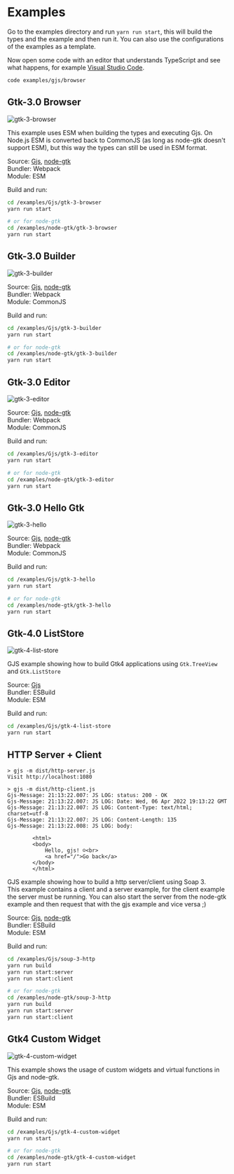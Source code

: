 # Examples

Go to the examples directory and run `yarn run start`, this will build the types and the example and then run it.
You can also use the configurations of the examples as a template.

Now open some code with an editor that understands TypeScript and see what happens, for example
[Visual Studio Code](https://code.visualstudio.com/).

```bash
code examples/gjs/browser
```
## Gtk-3.0 Browser
![gtk-3-browser](gtk-3-browser.png)

This example uses ESM when building the types and executing Gjs.
On Node.js ESM is converted back to CommonJS (as long as node-gtk doesn't support ESM), but this way the types can still be used in ESM format.

Source: [Gjs](Gjs/gtk-3-browser), [node-gtk](node-gtk/gtk-3-browser)  
Bundler: Webpack  
Module: ESM  

Build and run:
```bash
cd /examples/Gjs/gtk-3-browser
yarn run start

# or for node-gtk
cd /examples/node-gtk/gtk-3-browser
yarn run start
```

## Gtk-3.0 Builder
![gtk-3-builder](gtk-3-builder.png)

Source: [Gjs](Gjs/gtk-3-builder), [node-gtk](node-gtk/gtk-3-builder)  
Bundler: Webpack  
Module: CommonJS    

Build and run:
```bash
cd /examples/Gjs/gtk-3-builder
yarn run start

# or for node-gtk
cd /examples/node-gtk/gtk-3-builder
yarn run start
```

## Gtk-3.0 Editor
![gtk-3-editor](gtk-3-editor.png)

Source: [Gjs](Gjs/gtk-3-editor), [node-gtk](node-gtk/gtk-3-editor)  
Bundler: Webpack  
Module: CommonJS    

Build and run:
```bash
cd /examples/Gjs/gtk-3-editor
yarn run start

# or for node-gtk
cd /examples/node-gtk/gtk-3-editor
yarn run start
```

## Gtk-3.0 Hello Gtk
![gtk-3-hello](gtk-3-hello.png)

Source: [Gjs](Gjs/gtk-3-hello), [node-gtk](node-gtk/gtk-3-hello)  
Bundler: Webpack  
Module: CommonJS    

Build and run:
```bash
cd /examples/Gjs/gtk-3-hello
yarn run start

# or for node-gtk
cd /examples/node-gtk/gtk-3-hello
yarn run start
```

## Gtk-4.0 ListStore
![gtk-4-list-store](gtk-4-list-store.png)

GJS example showing how to build Gtk4 applications using `Gtk.TreeView` and `Gtk.ListStore`

Source: [Gjs](Gjs/gtk-4-list-store)  
Bundler: ESBuild  
Module: ESM  

Build and run:
```bash
cd /examples/Gjs/gtk-4-list-store
yarn run start
```

## HTTP Server + Client

```
> gjs -m dist/http-server.js
Visit http://localhost:1080
```

```
> gjs -m dist/http-client.js
Gjs-Message: 21:13:22.007: JS LOG: status: 200 - OK
Gjs-Message: 21:13:22.007: JS LOG: Date: Wed, 06 Apr 2022 19:13:22 GMT
Gjs-Message: 21:13:22.007: JS LOG: Content-Type: text/html; charset=utf-8
Gjs-Message: 21:13:22.007: JS LOG: Content-Length: 135
Gjs-Message: 21:13:22.008: JS LOG: body:

        <html>
        <body>
            Hello, gjs! ☺<br>
            <a href="/">Go back</a>
        </body>
        </html>
```


GJS example showing how to build a http server/client using Soap 3.  
This example contains a client and a server example, for the client example the server must be running. You can also start the server from the node-gtk example and then request that with the gjs example and vice versa ;)

Source: [Gjs](Gjs/soup-3-http), [node-gtk](node-gtk/soup-3-http)  
Bundler: ESBuild  
Module: ESM  

Build and run:
```bash
cd /examples/Gjs/soup-3-http
yarn run build
yarn run start:server
yarn run start:client

# or for node-gtk
cd /examples/node-gtk/soup-3-http
yarn run build
yarn run start:server
yarn run start:client
```

## Gtk4 Custom Widget
![gtk-4-custom-widget](gtk-4-custom-widget.png)

This example shows the usage of custom widgets and virtual functions in Gjs and node-gtk.

Source: [Gjs](Gjs/gtk-4-custom-widget), [node-gtk](node-gtk/gtk-4-custom-widget)  
Bundler: ESBuild  
Module: ESM    

Build and run:
```bash
cd /examples/Gjs/gtk-4-custom-widget
yarn run start

# or for node-gtk
cd /examples/node-gtk/gtk-4-custom-widget
yarn run start
```